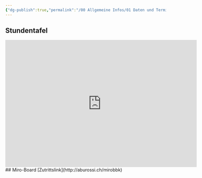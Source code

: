 ```yaml
---
{"dg-publish":true,"permalink":"/00 Allgemeine Infos/01 Daten und Termine/"}
---
```


## Stundentafel
<iframe src="https://bbwch-my.sharepoint.com/:b:/g/personal/pietro_rossi_bbw_ch/EY8Pbq1B03VFoaNvqmUdnSMBDgpRVcHHEsBAixw7-A_6jg?e=2UOyc0" style="border:0px #ffffff none;" name="myiFrame" scrolling="no" frameborder="1" marginheight="0px" marginwidth="0px" height="400px" width="600px" allowfullscreen></iframe>
## Miro-Board
[Zutrittslink](http://aburossi.ch/mirobbk)



